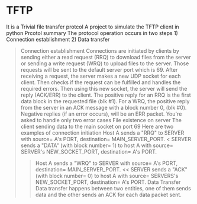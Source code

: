 # TFTP
It is a Trivial file transfer protcol
A project to simulate the TFTP client in python
Prcotol summary
The protocol operation occurs in two steps 1) Connection establishment 2) Data transfer
> Connection establishment
Connections are initiated by clients by sending either a read request (RRQ) to download files from the server or sending a write request (WRQ) to upload files to the server. Those requests will be sent to the default server port which is 69.
After receiving a request, the server makes a new UDP socket for each client. Then checks if the request can be fulfilled and handles the required errors. Then using this new socket, the server will send the reply (ACK/ERR) to the client.
The positive reply for an RRQ is the first data block in the requested file (blk #1).
For a WRQ, the positive reply from the server in an ACK message with a block number 0, (blk #0).
Negative replies (if an error occurs), will be an ERR packet.
You're asked to handle only two error cases 
File existence on server
The client sending data to the main socket on port 69
Here are two examples of connection initiation
> Host  A  sends  a  "RRQ"  to  SERVER  with  source= A's PORT, destination= MAIN_SERVER_PORT.
< SERVER sends a "DATA" (with block number= 1) to host A with source= SERVER's NEW_SOCKET_PORT, destination= A's PORT.
>> Host A sends  a  "WRQ"  to  SERVER  with  source=  A's  PORT, destination= MAIN_SERVER_PORT.
<< SERVER  sends  a "ACK" (with block number= 0) to host A with source= SERVERS's NEW_SOCKET_PORT, destination= A's PORT.
> Data Transfer
Data transfer happens between two entities, one of them sends data and the other sends an ACK for each data packet sent. 
